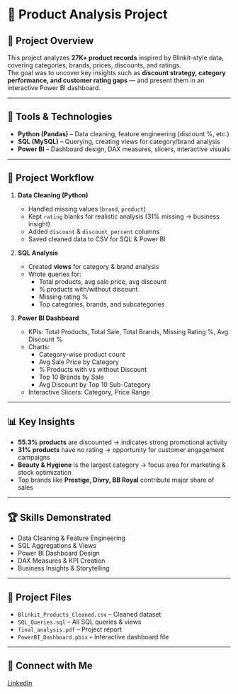 # 🛒 Product Analysis Project

## 📌 Project Overview
This project analyzes **27K+ product records** inspired by Blinkit-style data, covering categories, brands, prices, discounts, and ratings.  
The goal was to uncover key insights such as **discount strategy, category performance, and customer rating gaps** — and present them in an interactive Power BI dashboard.

---

## 🔧 Tools & Technologies
- **Python (Pandas)** – Data cleaning, feature engineering (discount %, etc.)
- **SQL (MySQL)** – Querying, creating views for category/brand analysis
- **Power BI** – Dashboard design, DAX measures, slicers, interactive visuals

---

## 📂 Project Workflow
1. **Data Cleaning (Python)**
   - Handled missing values (`brand`, `product`)
   - Kept `rating` blanks for realistic analysis (31% missing → business insight)
   - Added `discount` & `discount_percent` columns
   - Saved cleaned data to CSV for SQL & Power BI

2. **SQL Analysis**
   - Created **views** for category & brand analysis
   - Wrote queries for:
     - Total products, avg sale price, avg discount
     - % products with/without discount
     - Missing rating %
     - Top categories, brands, and subcategories

3. **Power BI Dashboard**
   - KPIs: Total Products, Total Sale, Total Brands, Missing Rating %, Avg Discount %
   - Charts:
     - Category-wise product count
     - Avg Sale Price by Category
     - % Products with vs without Discount
     - Top 10 Brands by Sale
     - Avg Discount by Top 10 Sub-Category
   - Interactive Slicers: Category, Price Range

---

## 📊 Key Insights
- **55.3% products** are discounted → indicates strong promotional activity  
- **31% products** have no rating → opportunity for customer engagement campaigns  
- **Beauty & Hygiene** is the largest category → focus area for marketing & stock optimization  
- Top brands like **Prestige, Divry, BB Royal** contribute major share of sales  

---

## 🏆 Skills Demonstrated
- Data Cleaning & Feature Engineering  
- SQL Aggregations & Views  
- Power BI Dashboard Design  
- DAX Measures & KPI Creation  
- Business Insights & Storytelling  

---

## 📎 Project Files
- `Blinkit_Products_Cleaned.csv` – Cleaned dataset
- `SQL_Queries.sql` – All SQL queries & views
- `final_analysis.pdf` – Project report
- `PowerBI_Dashboard.pbix` – Interactive dashboard file

---

## 📢 Connect with Me
[LinkedIn](https://www.linkedin.com/posts/prince212108_productanalysispdf-activity-7375385896184991744-KFPM?utm_source=social_share_send&utm_medium=member_desktop_web&rcm=ACoAAE44sIEBGH6xUxrSuZJLcVwcL0Bq8TCJi_I)
